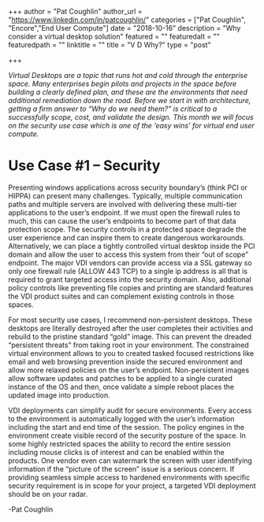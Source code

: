 +++
author = "Pat Coughlin"
author_url = "https://www.linkedin.com/in/patcoughlin/"
categories = ["Pat Coughlin", "Encore","End User Compute"]
date = "2018-10-16"
description = "Why consider a virtual desktop solution"
featured = ""
featuredalt = ""
featuredpath = ""
linktitle = ""
title = "V D Why?"
type = "post"
 
+++
 
*Virtual Desktops are a topic that runs hot and cold through the enterprise space.  Many enterprises begin pilots and projects in the space before building a clearly defined plan, and these are the environments that need additional remediation down the road.  Before we start in with architecture, getting a firm answer to “Why do we need them?” is critical to a successfully scope, cost, and validate the design.  This month we will focus on the security use case which is one of the ‘easy wins’ for virtual end user compute.*

# Use Case #1 – Security

Presenting windows applications across security boundary’s (think PCI or HIPPA) can present many challenges.  Typically, multiple communication paths and multiple servers are involved with delivering these multi-tier applications to the user’s endpoint.  If we must open the firewall rules to much, this can cause the user’s endpoints to become part of that data protection scope.  The security controls in a protected space degrade the user experience and can inspire them to create dangerous workarounds.  Alternatively, we can place a tightly controlled virtual desktop inside the PCI domain and allow the user to access this system from their “out of scope” endpoint.  The major VDI vendors can provide access via a SSL gateway so only one firewall rule (ALLOW 443 TCP) to a single ip address is all that is required to grant targeted access into the security domain.  Also, additional policy controls like preventing file copies and printing are standard features the VDI product suites and can complement existing controls in those spaces. 
 
For most security use cases, I recommend non-persistent desktops.  These desktops are literally destroyed after the user completes their activities and rebuild to the pristine standard “gold” image.  This can prevent the dreaded “persistent threats” from taking root in your environment.  The constrained virtual environment allows to you to created tasked focused restrictions like email and web browsing prevention inside the secured environment and allow more relaxed policies on the user’s endpoint.  Non-persistent images allow software updates and patches to be applied to a single curated instance of the OS and then, once validate a simple reboot places the updated image into production. 

VDI deployments can simplify audit for secure environments.  Every access to the environment is automatically logged with the user’s information including the start and end time of the session.  The policy engines in the environment create visible record of the security posture of the space.  In some highly restricted spaces the ability to record the entire session including mouse clicks is of interest and can be enabled within the products. One vendor even can watermark the screen with user identifying information if the “picture of the screen” issue is a serious concern.
If providing seamless simple access to hardened environments with specific security requirement is in scope for your project, a targeted VDI deployment should be on your radar.

-Pat Coughlin